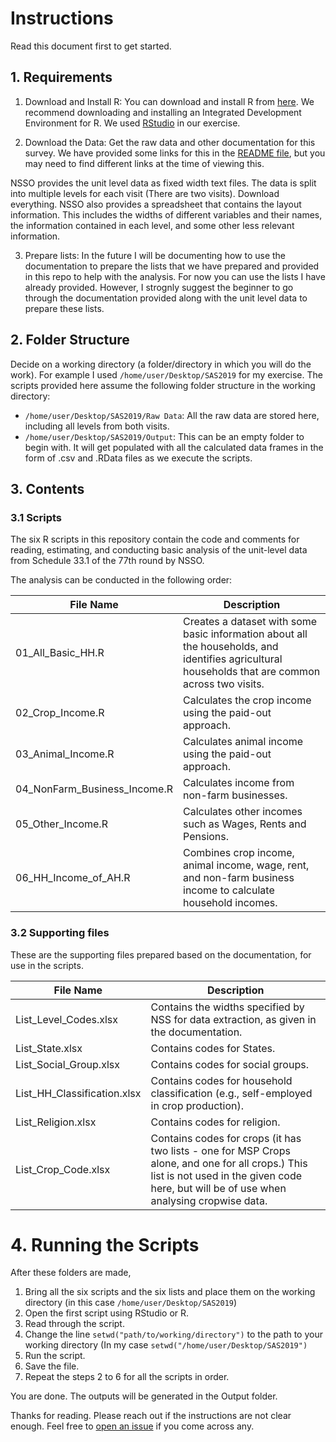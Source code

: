 # Instructions

Read this document first to get started.

## 1. Requirements

1. Download and Install R: You can download and install R from [here](https://cloud.r-project.org/). We recommend downloading and installing an Integrated Development Environment for R. We used [RStudio](https://posit.co/products/open-source/rstudio/) in our exercise.

2. Download the Data: Get the raw data and other documentation for this survey. We have provided some links for this in the [README file](https://github.com/s7u512/NSSO-77-SAS/blob/main/README.md), but you may need to find different links at the time of viewing this.

NSSO provides the unit level data as fixed width text files. The data is split into multiple levels for each visit (There are two visits). Download everything. NSSO also provides a spreadsheet that contains the layout information. This includes the widths of different variables and their names, the information contained in each level, and some other less relevant information.

3. Prepare lists: In the future I will be documenting how to use the documentation to prepare the lists that we have prepared and provided in this repo to help with the analysis. For now you can use the lists I have already provided. However, I strognly suggest the beginner to go through the documentation provided along with the unit level data to prepare these lists.


## 2. Folder Structure

Decide on a working directory (a folder/directory in which you will do the work). For example I used `/home/user/Desktop/SAS2019` for my exercise. The scripts provided here assume the following folder structure in the working directory:

- `/home/user/Desktop/SAS2019/Raw Data`: All the raw data are stored here, including all levels from both visits.
- `/home/user/Desktop/SAS2019/Output`: This can be an empty folder to begin with. It will get populated with all the calculated data frames in the form of .csv and .RData files as we execute the scripts.


## 3. Contents

### 3.1 Scripts 

The six R scripts in this repository contain the code and comments for reading, estimating, and conducting basic analysis of the unit-level data from Schedule 33.1 of the 77th round by NSSO. 

The analysis can be conducted in the following order:

| File Name               | Description                                                                                     |
|------------------------|-------------------------------------------------------------------------------------------------|
| 01_All_Basic_HH.R         | Creates a dataset with some basic information about all the households, and identifies agricultural households that are common across two visits. |
| 02_Crop_Income.R           | Calculates the crop income using the paid-out approach.                              |
| 03_Animal_Income.R         | Calculates animal income using the paid-out approach.                                 |
| 04_NonFarm_Business_Income.R | Calculates income from non-farm businesses.                                           |
| 05_Other_Income.R          | Calculates other incomes such as Wages, Rents and Pensions.                           |
| 06_HH_Income_of_AH.R       | Combines crop income, animal income, wage, rent, and non-farm business income to calculate household incomes. |


### 3.2 Supporting files

These are the supporting files prepared based on the documentation, for use in the scripts. 

| File Name                    | Description                                                                                                                               |
|------------------------------|-------------------------------------------------------------------------------------------------------------------------------------------|
| List_Level_Codes.xlsx        | Contains the widths specified by NSS for data extraction, as given in the documentation. |
| List_State.xlsx              | Contains codes for States.                                                                                                                |
| List_Social_Group.xlsx       | Contains codes for social groups.                                                                                                          |
| List_HH_Classification.xlsx | Contains codes for household classification (e.g., self-employed in crop production).                                                      |
| List_Religion.xlsx           | Contains codes for religion.                                                                                                               |
| List_Crop_Code.xlsx          | Contains codes for crops (it has two lists - one for MSP Crops alone, and one for all crops.) This list is not used in the given code here, but will be of use when analysing cropwise data. |





# 4. Running the Scripts

After these folders are made, 

1. Bring all the six scripts and the six lists and place them on the working directory (in this case `/home/user/Desktop/SAS2019`)
2. Open the first script using RStudio or R. 
3. Read through the script.
4. Change the line `setwd("path/to/working/directory")` to the path to your working directory (In my case `setwd("/home/user/Desktop/SAS2019")`
5. Run the script. 
6. Save the file.
7. Repeat the steps 2 to 6 for all the scripts in order.

You are done. 
The outputs will be generated in the Output folder.



Thanks for reading. Please reach out if the instructions are not clear enough. Feel free to [open an issue](https://github.com/s7u512/NSSO-77-SAS/issues/new) if you come across any.
